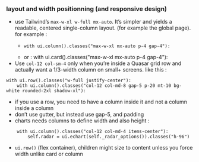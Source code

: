 
### layout and width positionning (and responsive design)
-  use Tailwind’s `max-w-xl w-full mx-auto`. It’s simpler and yields a readable, centered single-column layout. (for example the global page). for example : 
	-     with ui.column().classes("max-w-xl mx-auto p-4 gap-4"):
	- or : with ui.card().classes("max-w-xl mx-auto p-4 gap-4"):
- Use `col-12 col-sm-4` only when you’re inside a Quasar grid row and actually want a 1/3-width column on small+ screens. like this :

```
with ui.row().classes("w-full justify-center"):  
    with ui.column().classes("col-12 col-md-8 gap-5 p-20 mt-10 bg-white rounded-2xl shadow-xl"):
```


- if you use a row, you need to have a column inside it and not a column inside a column 
- don’t use gutter, but instead use gap-5, and padding
- charts needs columns to define width and also height : 

```
    with ui.column().classes("col-12 col-md-4 items-center"):  
        self.radar = ui.echart(self._radar_options()).classes("h-96")
```


- `ui.row()` (flex container), children might size to content unless you force width unlike card or column